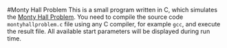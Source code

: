 #Monty Hall Problem
This is a small program written in C, which simulates the [Monty Hall Problem]. You need to compile the source code
```montyhallproblem.c``` file using any C compiler, for example ```gcc```, and execute the result file. All
available start parameters will be displayed during run time.

 [Monty Hall Problem]: http://en.wikipedia.org/wiki/Monty_Hall_problem
